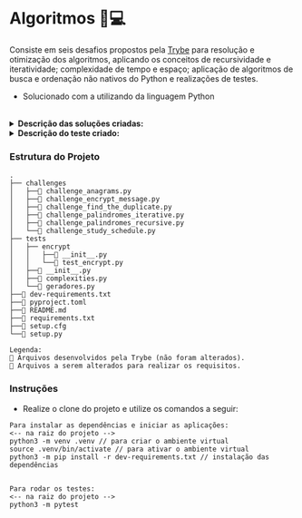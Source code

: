# Algoritmos 🧩💻 

Consiste em seis desafios propostos pela [Trybe]() para resolução e otimização dos algoritmos, aplicando os conceitos de recursividade e iteratividade; complexidade de tempo e espaço; aplicação de algoritmos de busca e ordenação não nativos do Python e realizações de testes.

* Solucionado com a utilizando da linguagem Python

<br />

<details>
  <summary><strong>Descrição das soluções criadas:</strong></summary><br />

| Função | Descrição | Localização |
|---|---|---|
| `study_schedule` | Retorna o número de estudantes online mediante os horários informados no array de tuplas em comparação com a hora informada | `challenges/challenge_study_schedule.py` |
| `is_palindrome_recursive` | Avaliar se uma palavra é palíndroma, de forma recursiva | `challenges/challenge_palindromes_recursive.py` |
| `is_anagram` | Avaliar se as palavras informada são anagramas | `challenges/challenge_anagrams.py` |
| `find_duplicate` | Dentro de um array de números, retorna o número duplicado | `challenge_find_the_duplicate.py` |
| `is_palindrome_iterative` | Avaliar se uma palavra é palíndroma, de forma iteratividade | `challenge_palindromes_iterative.py` |


<br />
</details>

<details>
  <summary><strong>Descrição do teste criado:</strong></summary><br />
 
| Teste | Descrição | Localização |
|---|---|---|
| `test_encrypt_message` | Criação dos testes para função de criptografia de palavras | `tests/encrypt/test_encrypt.py` |


<br />
</details>

### Estrutura do Projeto

```
.
├── challenges
│   ├──🔹 challenge_anagrams.py
│   ├──🔸 challenge_encrypt_message.py
│   ├──🔹 challenge_find_the_duplicate.py
│   ├──🔹 challenge_palindromes_iterative.py
│   ├──🔹 challenge_palindromes_recursive.py
│   └──🔹 challenge_study_schedule.py
├── tests
│   ├── encrypt
│   │   ├──🔸 __init__.py
│   │   └──🔹 test_encrypt.py
│   ├──🔸 __init__.py
│   ├──🔸 complexities.py
│   └──🔸 geradores.py
├──🔸 dev-requirements.txt
├──🔸 pyproject.toml
├──🔸 README.md
├──🔸 requirements.txt
├──🔸 setup.cfg
└──🔸 setup.py

Legenda:
🔸 Arquivos desenvolvidos pela Trybe (não foram alterados).
🔹 Arquivos a serem alterados para realizar os requisitos.

```



### Instruções

- Realize o clone do projeto e utilize os comandos a seguir:

```
Para instalar as dependências e iniciar as aplicações:
<-- na raiz do projeto -->
python3 -m venv .venv // para criar o ambiente virtual
source .venv/bin/activate // para ativar o ambiente virtual
python3 -m pip install -r dev-requirements.txt // instalação das dependências


Para rodar os testes:
<-- na raiz do projeto -->
python3 -m pytest
```

